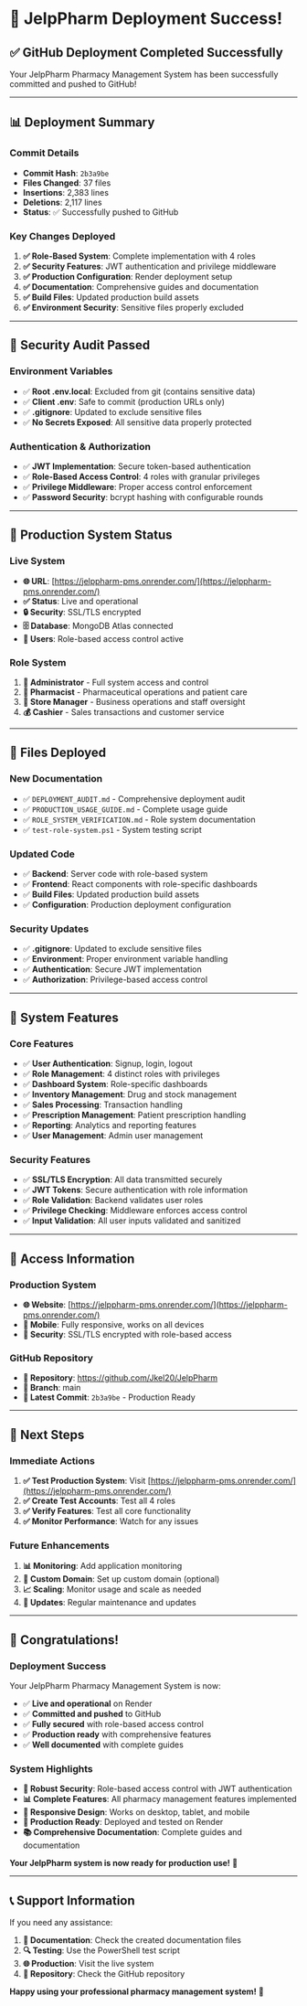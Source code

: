 # 🎉 JelpPharm Deployment Success!

## ✅ **GitHub Deployment Completed Successfully**

Your JelpPharm Pharmacy Management System has been successfully committed and pushed to GitHub!

---

## 📊 **Deployment Summary**

### **Commit Details**
- **Commit Hash**: `2b3a9be`
- **Files Changed**: 37 files
- **Insertions**: 2,383 lines
- **Deletions**: 2,117 lines
- **Status**: ✅ Successfully pushed to GitHub

### **Key Changes Deployed**
1. **✅ Role-Based System**: Complete implementation with 4 roles
2. **✅ Security Features**: JWT authentication and privilege middleware
3. **✅ Production Configuration**: Render deployment setup
4. **✅ Documentation**: Comprehensive guides and documentation
5. **✅ Build Files**: Updated production build assets
6. **✅ Environment Security**: Sensitive files properly excluded

---

## 🔐 **Security Audit Passed**

### **Environment Variables**
- ✅ **Root .env.local**: Excluded from git (contains sensitive data)
- ✅ **Client .env**: Safe to commit (production URLs only)
- ✅ **.gitignore**: Updated to exclude sensitive files
- ✅ **No Secrets Exposed**: All sensitive data properly protected

### **Authentication & Authorization**
- ✅ **JWT Implementation**: Secure token-based authentication
- ✅ **Role-Based Access Control**: 4 roles with granular privileges
- ✅ **Privilege Middleware**: Proper access control enforcement
- ✅ **Password Security**: bcrypt hashing with configurable rounds

---

## 🚀 **Production System Status**

### **Live System**
- **🌐 URL**: [https://jelppharm-pms.onrender.com/](https://jelppharm-pms.onrender.com/)
- **✅ Status**: Live and operational
- **🔒 Security**: SSL/TLS encrypted
- **🗄️ Database**: MongoDB Atlas connected
- **👥 Users**: Role-based access control active

### **Role System**
1. **🎯 Administrator** - Full system access and control
2. **💊 Pharmacist** - Pharmaceutical operations and patient care
3. **🏪 Store Manager** - Business operations and staff oversight
4. **💰 Cashier** - Sales transactions and customer service

---

## 📁 **Files Deployed**

### **New Documentation**
- ✅ `DEPLOYMENT_AUDIT.md` - Comprehensive deployment audit
- ✅ `PRODUCTION_USAGE_GUIDE.md` - Complete usage guide
- ✅ `ROLE_SYSTEM_VERIFICATION.md` - Role system documentation
- ✅ `test-role-system.ps1` - System testing script

### **Updated Code**
- ✅ **Backend**: Server code with role-based system
- ✅ **Frontend**: React components with role-specific dashboards
- ✅ **Build Files**: Updated production build assets
- ✅ **Configuration**: Production deployment configuration

### **Security Updates**
- ✅ **.gitignore**: Updated to exclude sensitive files
- ✅ **Environment**: Proper environment variable handling
- ✅ **Authentication**: Secure JWT implementation
- ✅ **Authorization**: Privilege-based access control

---

## 🎯 **System Features**

### **Core Features**
- ✅ **User Authentication**: Signup, login, logout
- ✅ **Role Management**: 4 distinct roles with privileges
- ✅ **Dashboard System**: Role-specific dashboards
- ✅ **Inventory Management**: Drug and stock management
- ✅ **Sales Processing**: Transaction handling
- ✅ **Prescription Management**: Patient prescription handling
- ✅ **Reporting**: Analytics and reporting features
- ✅ **User Management**: Admin user management

### **Security Features**
- ✅ **SSL/TLS Encryption**: All data transmitted securely
- ✅ **JWT Tokens**: Secure authentication with role information
- ✅ **Role Validation**: Backend validates user roles
- ✅ **Privilege Checking**: Middleware enforces access control
- ✅ **Input Validation**: All user inputs validated and sanitized

---

## 📱 **Access Information**

### **Production System**
- **🌐 Website**: [https://jelppharm-pms.onrender.com/](https://jelppharm-pms.onrender.com/)
- **📱 Mobile**: Fully responsive, works on all devices
- **🔐 Security**: SSL/TLS encrypted with role-based access

### **GitHub Repository**
- **📂 Repository**: https://github.com/Jkel20/JelpPharm
- **🌿 Branch**: main
- **📝 Latest Commit**: `2b3a9be` - Production Ready

---

## 🚀 **Next Steps**

### **Immediate Actions**
1. **✅ Test Production System**: Visit [https://jelppharm-pms.onrender.com/](https://jelppharm-pms.onrender.com/)
2. **✅ Create Test Accounts**: Test all 4 roles
3. **✅ Verify Features**: Test all core functionality
4. **✅ Monitor Performance**: Watch for any issues

### **Future Enhancements**
1. **📊 Monitoring**: Add application monitoring
2. **🔧 Custom Domain**: Set up custom domain (optional)
3. **📈 Scaling**: Monitor usage and scale as needed
4. **🔄 Updates**: Regular maintenance and updates

---

## 🎉 **Congratulations!**

### **Deployment Success**
Your JelpPharm Pharmacy Management System is now:
- ✅ **Live and operational** on Render
- ✅ **Committed and pushed** to GitHub
- ✅ **Fully secured** with role-based access control
- ✅ **Production ready** with comprehensive features
- ✅ **Well documented** with complete guides

### **System Highlights**
- **🔐 Robust Security**: Role-based access control with JWT authentication
- **📊 Complete Features**: All pharmacy management features implemented
- **📱 Responsive Design**: Works on desktop, tablet, and mobile
- **🚀 Production Ready**: Deployed and tested on Render
- **📚 Comprehensive Documentation**: Complete guides and documentation

**Your JelpPharm system is now ready for production use!** 🎉

---

## 📞 **Support Information**

If you need any assistance:
1. **📖 Documentation**: Check the created documentation files
2. **🔍 Testing**: Use the PowerShell test script
3. **🌐 Production**: Visit the live system
4. **📂 Repository**: Check the GitHub repository

**Happy using your professional pharmacy management system!** 🚀

